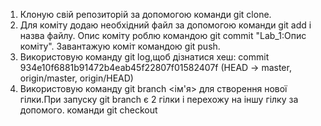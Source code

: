 1. Клоную свій репозиторій за допомогою команди git clone.
2. Для коміту додаю необхідний файл за допомогою команди git add i назва файлу. Опис коміту роблю командою git commit "Lab_1:Опис коміту". Завантажую коміт командою git push.
3. Використовую команду git log,щоб дізнатися хеш: commit 934e10f6881b91472b4eab45f22807f01582407f (HEAD -> master, origin/master, origin/HEAD)
4. Використовую команду git branch <ім'я> для створення нової гілки.При запуску git branch є 2 гілки і перехожу на іншу гілку за допомого. команди git checkout